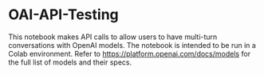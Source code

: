 # OAI-API-Testing

This notebook makes API calls to allow users to have multi-turn conversations with OpenAI models. The notebook is intended to be run in a Colab environment. 
Refer to https://platform.openai.com/docs/models for the full list of models and their specs.

